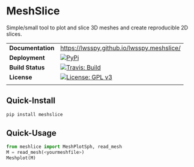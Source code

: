 # MeshSlice

Simple/small tool to plot and slice 3D meshes and create reproducible 2D slices.

| | |
|-|-|
|__Documentation__| https://lwsspy.github.io/lwsspy.meshslice/ |
|__Deployment__  | [![PyPi](https://img.shields.io/pypi/v/meshslice.svg?logo=python&logoColor=white)](https://pypi.org/project/meshslice/0.0.3/) |
|__Build Status__| [![Travis: Build](https://travis-ci.com/lsawade/meshslice.svg?branch=main)](https://travis-ci.com/github/lsawade/meshslice) |
|__License__     | [![License: GPL v3](https://img.shields.io/badge/License-GPLv3-blue.svg)](https://www.gnu.org/licenses/gpl-3.0) |
| | |



## Quick-Install

```bash
pip install meshslice
```


## Quick-Usage

```python
from meshlice import MeshPlotSph, read_mesh
M = read_mesh(<yourmeshfile>)
Meshplot(M)
```





